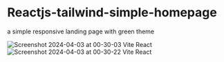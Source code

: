 # Reactjs-tailwind-simple-homepage
a simple responsive landing page with green theme 

![Screenshot 2024-04-03 at 00-30-03 Vite React](https://github.com/MianajiAli/Reactjs-tailwind-simple-homepage/assets/87234097/4578cab5-7746-41d9-8acb-fb98afc89198)
![Screenshot 2024-04-03 at 00-30-22 Vite React](https://github.com/MianajiAli/Reactjs-tailwind-simple-homepage/assets/87234097/13980452-89ec-42bc-9bf8-37f870e22606)
